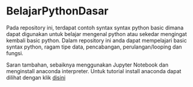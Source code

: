 # BelajarPythonDasar
Pada repository ini, terdapat contoh syntax syntax python basic dimana dapat digunakan untuk belajar mengenal python atau sekedar mengingat kembali basic python.
Dalam repository ini anda dapat mempelajari basic syntax python, ragam tipe data, pencabangan, perulangan/looping dan fungsi.

Saran tambahan, sebaiknya menggunakan Jupyter Notebook dan menginstall anaconda interpreter.
Untuk tutorial install anaconda dapat dilihat dengan klik [disini]()

